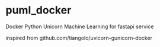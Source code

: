 # puml_docker
Docker Python Unicorn Machine Learning for fastapi service 

inspired from github.com/tiangolo/uvicorn-gunicorn-docker
